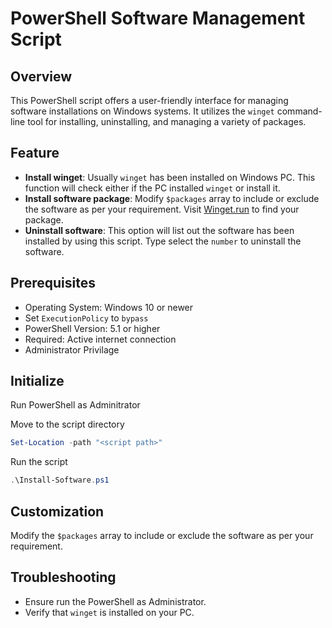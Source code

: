 # PowerShell Software Management Script

## Overview

This PowerShell script offers a user-friendly interface for managing software installations on Windows systems.
It utilizes the `winget` command-line tool for installing, uninstalling, and managing a variety of packages. 

## Feature

- **Install winget**: Usually `winget` has been installed on Windows PC. This function will check either if the PC installed `winget` or install it.
- **Install software package**: Modify `$packages` array to include or exclude the software as per your requirement. Visit [Winget.run](https://winget.run/) to find your package.
- **Uninstall software**: This option will list out the software has been installed by using this script. Type select the `number` to uninstall the software.


## Prerequisites

- Operating System: Windows 10 or newer
- Set `ExecutionPolicy` to `bypass`
- PowerShell Version: 5.1 or higher
- Required: Active internet connection
- Administrator Privilage

## Initialize
Run PowerShell as Adminitrator

Move to the script directory

```powershell
Set-Location -path "<script path>"
```
Run the script
```powershell
.\Install-Software.ps1

```

## Customization
Modify the `$packages` array to include or exclude the software as per your requirement.

## Troubleshooting
- Ensure run the PowerShell as Administrator.
- Verify that `winget` is installed on your PC.




